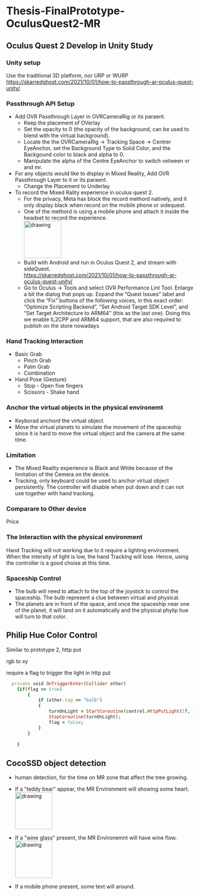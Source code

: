 # Thesis-FinalPrototype-OculusQuest2-MR

## Oculus Quest 2 Develop in Unity Study
### Unity setup
Use the traditional 3D platform, nor URP or WURP
https://skarredghost.com/2021/10/01/how-to-passthrough-ar-oculus-quest-unity/
### Passthrough API Setup
* Add OVR Passthrough Layer in OVRCameraRig or its paraent.
  * Keep the placement of OVerlay  
  * Set the opacity to 0 (the opacity of the background, can be used to blend with the virtual background).
  * Locate the the OVRCameraRig -> Tracking Space -> Centrer EyeAnchor, set the Background Type to Solid Color, and the Backgound color to black and alpha to 0.
  * Manipulate the alpha of the Centre EyeAnchor to switch vetween vr and mr.
* For any objects would like to display in Mixed Reality, Add OVR Passthrough Layer to it or its paraent.
  * Change the Placement to Underlay
* To record the Mixed Rality experience in oculus quest 2.
  * For the privacy, Meta has block the record methord natively, and it only display black when record on the mobile phone or sidequest.
  * One of the methord is using a mobile phone and attach it inside the headset to record the experience. <br> <img src="https://user-images.githubusercontent.com/60665347/156825963-d9e56d8d-a956-4eb7-ac1f-b7c44d13bd0b.jpg" alt="drawing" width="100"/>
  * Build with Android and run in Oculus Quest 2, and stream with sideQuest.<br>https://skarredghost.com/2021/10/01/how-to-passthrough-ar-oculus-quest-unity/
  * Go to Oculus -> Tools and select OVR Performance Lint Tool. Enlarge a bit the dialog that pops up. Expand the “Quest Issues” label and click the “Fix” buttons of the following voices, in this exact order: “Optimize Scripting Backend”, “Set Android Target SDK Level”, and “Set Target Architecture to ARM64” (this as the last one). Doing this we enable IL2CPP and ARM64 support, that are also required to publish on the store nowadays
### Hand Tracking Interaction
* Basic Grab
  * Pinch Grab
  * Palm Grab
  * Combination
* Hand Pose (Gesture)
  * Stop - Open five fingers
  * Scissors - Shake hand

###  Anchor the virtual objects in the physical environemt
*  Keyborad anchord the virtual object.
*  Move the virtual planets to simulate the movement of the spaceship since it is hard to move the virtual object and the camera at the same time.
### Limitation 
*  The Mixed Reality experience is Black and White because of the limitation of the Cemera on the device.
*  Tracking, only keyboard could be used to anchor virtual object persistently. The controller will disable when put down and it can not use together with hand tracking.

### Comparare to Other device
Price

### The Interaction with the physical environment
Hand Tracking will not working due to it require a lighting environment. When the intersity of light is low, the hand Tracking will lose. Hence, using the controller is a good choise at this time.



### Spaceship Control
*  The bulb will need to attach to the top of the joystick to control the spaceship. The bulb represent a clue between virtual and physical.
*  The planets are in front of the space, and once the spaceship near one of the planet, it will land on it automatically and the physical phylip hue will turn to that color.




## Philip Hue Color Control

Similar to prototype 2, http put

rgb to xy

require a flag to trigger the light in http put
```ruby
  private void OnTriggerEnter(Collider other)
    {if(flag == true)
        {
            if (other.tag == "bulb")
            {
                turnOnLight = StartCoroutine(control.HttpPutLight(1f, 1f, 1f, 255, true));
                StopCoroutine(turnOnLight);
                flag = false;            
            }
        }
        
    }
```

## CocoSSD object detection
*  human detection, for the time on MR zone that affect the tree growing.
*  If a "teddy bear" appear, the MR Environment will showing some heart. <br/> <img src="https://user-images.githubusercontent.com/60665347/157285082-8bb4b555-f848-456b-be7e-59f51243fb37.jpg" alt="drawing" width="100"/> 
*  If a "wine glass" present, the MR Environemnt will have wine flow. <br/><img src="https://user-images.githubusercontent.com/60665347/157285875-93437da3-8647-43ea-8cdf-64b34475e101.jpg" alt="drawing" width="100"/> 

*  If a mobile phone present, some text will around.
